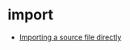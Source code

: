 # import

+ [Importing a source file directly](https://docs.python.org/3/library/importlib.html#importing-a-source-file-directly)
